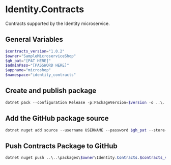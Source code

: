 # Identity.Contracts
Contracts supported by the Identity microservice.

## General Variables
```powershell
$contracts_version="1.0.2"
$owner="SampleMicroserviceShop"
$gh_pat="[PAT HERE]"
$adminPass="[PASSWORD HERE]"
$appname="microshop"
$namespace="identity_contracts"
```

## Create and publish package
```powershell
dotnet pack --configuration Release -p:PackageVersion=$version -o ..\..\packages\$owner
```

 ## Add the GitHub package source
```powershell
dotnet nuget add source --username USERNAME --password $gh_pat --store-password-in-clear-text --name github https://nuget.pkg.github.com/$owner/index.json
```

 ## Push Contracts Package to GitHub
 ```powershell
dotnet nuget push ..\..\packages\$owner\Identity.Contracts.$contracts_version.nupkg --api-key $gh_pat --source "github"
```